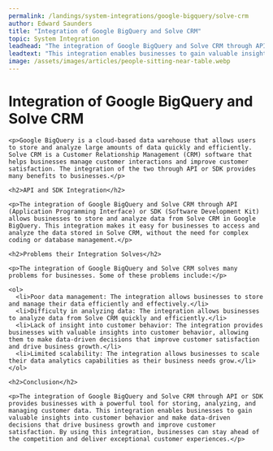 ```yaml
---
permalink: /landings/system-integrations/google-bigquery/solve-crm
author: Edward Saunders
title: "Integration of Google BigQuery and Solve CRM"
topic: System Integration
leadhead: "The integration of Google BigQuery and Solve CRM through API or SDK provides businesses with a powerful tool for storing, analyzing, and managing customer data"
leadtext: "This integration enables businesses to gain valuable insights into customer behavior and make data-driven decisions that drive business growth and improve customer satisfaction. By using this integration, businesses can stay ahead of the competition and deliver exceptional customer experiences."
image: /assets/images/articles/people-sitting-near-table.webp
---
```

<div class="arttext">
	<h1>Integration of Google BigQuery and Solve CRM</h1>

	<p>Google BigQuery is a cloud-based data warehouse that allows users to store and analyze large amounts of data quickly and efficiently. Solve CRM is a Customer Relationship Management (CRM) software that helps businesses manage customer interactions and improve customer satisfaction. The integration of the two through API or SDK provides many benefits to businesses.</p>

	<h2>API and SDK Integration</h2>

	<p>The integration of Google BigQuery and Solve CRM through API (Application Programming Interface) or SDK (Software Development Kit) allows businesses to store and analyze data from Solve CRM in Google BigQuery. This integration makes it easy for businesses to access and analyze the data stored in Solve CRM, without the need for complex coding or database management.</p>

	<h2>Problems their Integration Solves</h2>

	<p>The integration of Google BigQuery and Solve CRM solves many problems for businesses. Some of these problems include:</p>

	<ol>
	  <li>Poor data management: The integration allows businesses to store and manage their data efficiently and effectively.</li>
	  <li>Difficulty in analyzing data: The integration allows businesses to analyze data from Solve CRM quickly and efficiently.</li>
	  <li>Lack of insight into customer behavior: The integration provides businesses with valuable insights into customer behavior, allowing them to make data-driven decisions that improve customer satisfaction and drive business growth.</li>
	  <li>Limited scalability: The integration allows businesses to scale their data analytics capabilities as their business needs grow.</li>
	</ol>

	<h2>Conclusion</h2>

	<p>The integration of Google BigQuery and Solve CRM through API or SDK provides businesses with a powerful tool for storing, analyzing, and managing customer data. This integration enables businesses to gain valuable insights into customer behavior and make data-driven decisions that drive business growth and improve customer satisfaction. By using this integration, businesses can stay ahead of the competition and deliver exceptional customer experiences.</p>

</div>